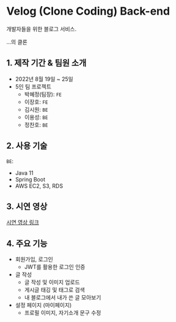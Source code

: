 # Velog (Clone Coding) Back-end

개발자들을 위한 블로그 서비스.

...의 클론

## 1. 제작 기간 & 팀원 소개

* 2022년 8월 19일 ~ 25일
* 5인 팀 프로젝트
  * 박혜정(팀장): `FE`
  * 이장호: `FE`
  * 김시원: `BE`
  * 이용성: `BE`
  * 정찬호: `BE`

## 2. 사용 기술

`BE`:

* Java 11
* Spring Boot
* AWS EC2, S3, RDS

## 3. 시연 영상

[시연 영상 링크](https://www.youtube.com/watch?v=v0TD9PiZh4w)

## 4. 주요 기능

* 회원가입, 로그인
  * JWT를 활용한 로그인 인증
* 글 작성
  * 글 작성 및 이미지 업로드
  * 게시글 태깅 및 태그로 검색
  * 내 블로그에서 내가 쓴 글 모아보기
* 설정 페이지 (마이페이지)
  * 프로필 이미지, 자기소개 문구 수정
